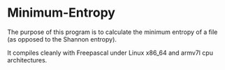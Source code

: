 # Minimum-Entropy

The purpose of this program is to calculate the minimum entropy of a file (as opposed to the Shannon entropy).

It compiles cleanly with Freepascal under Linux x86_64 and armv7l cpu architectures.

